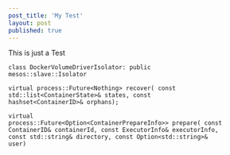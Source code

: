 ```yaml
---
post_title: 'My Test'
layout: post
published: true
---
```

This is just a Test

<code>class DockerVolumeDriverIsolator: public mesos::slave::Isolator</code>

<code>virtual process::Future&lt;Nothing&gt; recover(
const std::list&lt;ContainerState&gt;& states,
const hashset&lt;ContainerID&gt;& orphans);</code>

<code>virtual process::Future&lt;Option&lt;ContainerPrepareInfo&gt;&gt; prepare(
const ContainerID& containerId,
const ExecutorInfo& executorInfo,
const std::string& directory,
const Option&lt;std::string&gt;& user)</code>
